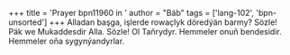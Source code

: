 +++
title = 'Prayer bpn11960 in '
author = "Báb"
tags = ['lang-102', 'bpn-unsorted']
+++
Alladan başga, işlerde rowaçlyk döredýän barmy?
    Sözle! Päk we Mukaddesdir Alla.
    Sözle! Ol Taňrydyr.
    Hemmeler onuň bendesidir. Hemmeler oňa sygynýandyrlar.

